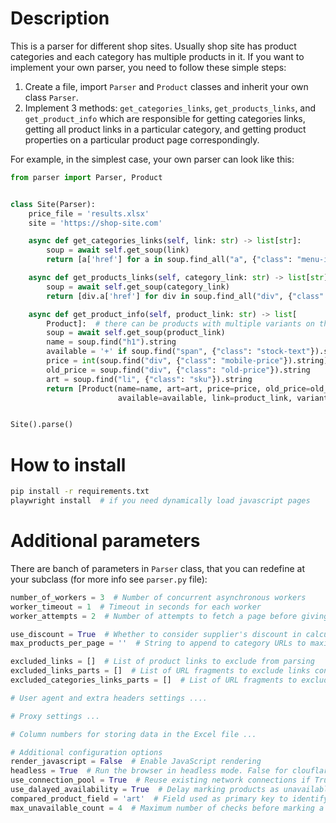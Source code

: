 # Description
This is a parser for different shop sites.
Usually shop site has product categories and each category has multiple products in it.
If you want to implement your own parser, you need to follow these simple steps:
1. Create a file, import `Parser` and `Product` classes and inherit your own class `Parser`.
2. Implement 3 methods: `get_categories_links`, `get_products_links`, and `get_product_info` which are responsible for getting categories links, getting all product links in a particular category, and getting product properties on a particular product page correspondingly.

For example, in the simplest case, your own parser can look like this:

```python
from parser import Parser, Product


class Site(Parser):
    price_file = 'results.xlsx'
    site = 'https://shop-site.com'

    async def get_categories_links(self, link: str) -> list[str]:
        soup = await self.get_soup(link)
        return [a['href'] for a in soup.find_all("a", {"class": "menu-items"})]

    async def get_products_links(self, category_link: str) -> list[str]:
        soup = await self.get_soup(category_link)
        return [div.a['href'] for div in soup.find_all("div", {"class": "product-card"})]

    async def get_product_info(self, product_link: str) -> list[
        Product]:  # there can be products with multiple variants on the page
        soup = await self.get_soup(product_link)
        name = soup.find("h1").string
        available = '+' if soup.find("span", {"class": "stock-text"}).string == 'in_stock' else '-'
        price = int(soup.find("div", {"class": "mobile-price"}).string)
        old_price = soup.find("div", {"class": "old-price"}).string
        art = soup.find("li", {"class": "sku"}).string
        return [Product(name=name, art=art, price=price, old_price=old_price,
                        available=available, link=product_link, variant=None)]


Site().parse()
```

# How to install
```bash
pip install -r requirements.txt
playwright install  # if you need dynamically load javascript pages
```

# Additional parameters
There are banch of parameters in `Parser` class, that you can redefine at your subclass (for more info see `parser.py` file):
```python
number_of_workers = 3  # Number of concurrent asynchronous workers
worker_timeout = 1  # Timeout in seconds for each worker
worker_attempts = 2  # Number of attempts to fetch a page before giving up

use_discount = True  # Whether to consider supplier's discount in calculations
max_products_per_page = ''  # String to append to category URLs to maximize product output

excluded_links = []  # List of product links to exclude from parsing
excluded_links_parts = []  # List of URL fragments to exclude links containing them
excluded_categories_links_parts = []  # List of URL fragments to exclude categories containing them

# User agent and extra headers settings ....

# Proxy settings ...

# Column numbers for storing data in the Excel file ...

# Additional configuration options
render_javascript = False  # Enable JavaScript rendering
headless = True  # Run the browser in headless mode. False for clouflare protection
use_connection_pool = True  # Reuse existing network connections if True, create new ones otherwise
use_dalayed_availability = True  # Delay marking products as unavailable until multiple checks
compared_product_field = 'art'  # Field used as primary key to identify products (art or name)
max_unavailable_count = 4  # Maximum number of checks before marking a product as unavailable
```